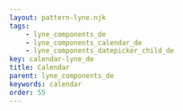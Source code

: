 ```yaml
---
layout: pattern-lyne.njk
tags: 
    - lyne_components_de
    - lyne_components_calendar_de
    - lyne_components_datepicker_child_de
key: calendar-lyne_de
title: Calendar
parent: lyne_components_de
keywords: calendar
order: 55
---
```

